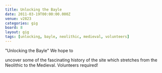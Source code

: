 ```yaml
---
title: Unlocking the Bayle
date: 2011-03-19T00:00:00.000Z
venue: v2823
categories: gig
board: 8
layout: gig
tags: [unlocking, bayle, neolithic, medieval, volunteers]
---
```

"Unlocking the Bayle"  We hope to

uncover some of the fascinating history of the site which stretches from the Neolithic to the Medieval. Volunteers required!